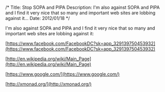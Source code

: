 /*
Title: Stop SOPA and PIPA
Description: I'm also against SOPA and PIPA and I find it very nice that so many and important web sites are lobbing against it...
Date: 2012/01/18
*/

I'm also against SOPA and PIPA and I find it very nice that so many and important web sites are lobbing against it:

[https://www.facebook.com/FacebookDC?sk=app_329139750453932](https://www.facebook.com/FacebookDC?sk=app_329139750453932)

[http://en.wikipedia.org/wiki/Main_Page](http://en.wikipedia.org/wiki/Main_Page)

[https://www.google.com/](https://www.google.com/)

[http://xmonad.org/](http://xmonad.org/)
